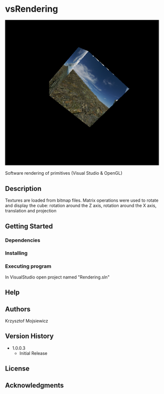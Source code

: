 # vsRendering

![ezcv logo](https://github.com/kmojsiewicz/vsRendering/blob/main/rendering.png)

Software rendering of primitives (Visual Studio & OpenGL)

## Description

Textures are loaded from bitmap files. 
Matrix operations were used to rotate and display the cube: rotation around the Z axis,
rotation around the X axis, translation and projection

## Getting Started

### Dependencies

### Installing

### Executing program

In VisualStudio open project named "Rendering.sln"

## Help

## Authors
Krzysztof Mojsiewicz

## Version History

* 1.0.0.3
    * Initial Release

## License
## Acknowledgments

